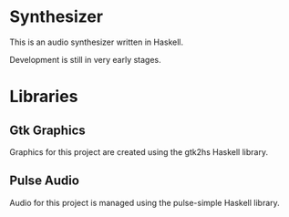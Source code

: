 # Synthesizer

This is an audio synthesizer written in Haskell.

Development is still in very early stages.

# Libraries

## Gtk Graphics

Graphics for this project are created using the gtk2hs Haskell library.

## Pulse Audio

Audio for this project is managed using the pulse-simple Haskell library.
